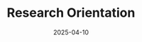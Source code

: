 ---
title: Research Orientation
date: 2025-04-10
type: landing

sections:
  - block: hero
    content:
      title: Research Orientation
      text: |
        We are advancing next-generation research at the intersection of Edge Intelligence and AI Security, aiming to build efficient, autonomous, and trustworthy AI systems for real-world deployment.  
        
  - block: markdown
    id: edge-ai
    content:
      title: Edge AI
      subtitle: Intelligent computation at the edge.
      text: |
        - 🤖 **Empowering On-Device Intelligence**: Engineering intelligent systems for resource-constrained devices such as UAVs and robotics in IoT environments.
        - 🧠 **Maximizing AI Performance on the Edge**: Innovating cutting-edge techniques in model architecture, knowledge distillation, and federated learning to unlock peak AI performance.
        - 🛰️ **Pioneering LLM and Agentic AI for the Edge**: Developing resource-efficient LLMs/SLMs and autonomous AI agents deployable on edge devices.

  - block: markdown
    id: ai-security
    content:
      title: AI Security
      subtitle: Building resilient and trustworthy AI systems.
      text: |
        - 🛡️ **Building AI-Powered Cyber Defenses**: Creating next-generation intelligent Intrusion Detection/Prevention Systems (IDS/IPS) leveraging advanced supervised, unsupervised, and hybrid AI models.
        - 🔐 **Enhancing Trustworthiness of AI-Based Applications**: Leading research on innovative techniques for AI model protection and adversarial attack resilience.
        - ⚛️ **Pioneering Security for the Quantum Era**: Investigating and developing security frameworks for AI models addressing threats unique to quantum-enhanced or quantum-native AI.
---
